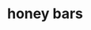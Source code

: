 ---
id: 5b3eb798962415001479f781
servings:
notes:
directions: 'heat oven to 350
grease and flour 9x13 pan
beat sugar
 egg
 oil
 honey and vanilla
in another bowl
 combine flour
 soda
 cinnamon
 and salt
stir dry ingredients into beaten mixture
stir in pecans
pour batter into pan
bake 20-25 minutes'
ingredients: '1 c sugar
1 egg
3/4 c vegetable oil (i usually use melted butter)
1/4 c honey
1 t vanilla
2 c flour
1 t soda
1 t cinnamon
1/4 t salt
1 c pecans
 chopped'
rating: 5
ease: easy

category: dessert
href:
totalTime: 35 minutes
cookTime: 25 minutes
prepTime: 10 minutes
title: honey bars
path: /honey-bars
---
